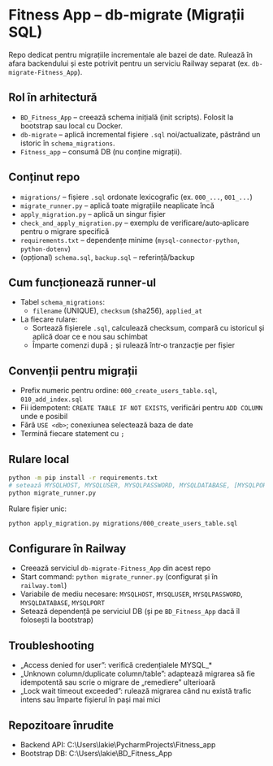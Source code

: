 ﻿# Fitness App – db-migrate (Migrații SQL)

Repo dedicat pentru migrațiile incrementale ale bazei de date. Rulează în afara backendului și este potrivit pentru un serviciu Railway separat (ex. `db-migrate-Fitness_App`).

## Rol în arhitectură
- `BD_Fitness_App` – creează schema inițială (init scripts). Folosit la bootstrap sau local cu Docker.
- `db-migrate` – aplică incremental fișiere `.sql` noi/actualizate, păstrând un istoric în `schema_migrations`.
- `Fitness_app` – consumă DB (nu conține migrații).

## Conținut repo
- `migrations/` – fișiere `.sql` ordonate lexicografic (ex. `000_...`, `001_...`)
- `migrate_runner.py` – aplică toate migrațiile neaplicate încă
- `apply_migration.py` – aplică un singur fișier
- `check_and_apply_migration.py` – exemplu de verificare/auto‑aplicare pentru o migrare specifică
- `requirements.txt` – dependențe minime (`mysql-connector-python`, `python-dotenv`)
- (opțional) `schema.sql`, `backup.sql` – referință/backup

## Cum funcționează runner‑ul
- Tabel `schema_migrations`:
  - `filename` (UNIQUE), `checksum` (sha256), `applied_at`
- La fiecare rulare:
  - Sortează fișierele `.sql`, calculează checksum, compară cu istoricul și aplică doar ce e nou sau schimbat
  - Împarte comenzi după `;` și rulează într‑o tranzacție per fișier

## Convenții pentru migrații
- Prefix numeric pentru ordine: `000_create_users_table.sql`, `010_add_index.sql`
- Fii idempotent: `CREATE TABLE IF NOT EXISTS`, verificări pentru `ADD COLUMN` unde e posibil
- Fără `USE <db>`; conexiunea selectează baza de date
- Termină fiecare statement cu `;`

## Rulare local
```bash
python -m pip install -r requirements.txt
# setează MYSQLHOST, MYSQLUSER, MYSQLPASSWORD, MYSQLDATABASE, [MYSQLPORT]
python migrate_runner.py
```

Rulare fișier unic:
```bash
python apply_migration.py migrations/000_create_users_table.sql
```

## Configurare în Railway
- Creează serviciul `db-migrate-Fitness_App` din acest repo
- Start command: `python migrate_runner.py` (configurat și în `railway.toml`)
- Variabile de mediu necesare: `MYSQLHOST`, `MYSQLUSER`, `MYSQLPASSWORD`, `MYSQLDATABASE`, `MYSQLPORT`
- Setează dependență pe serviciul DB (și pe `BD_Fitness_App` dacă îl folosești la bootstrap)

## Troubleshooting
- „Access denied for user”: verifică credențialele MYSQL_*
- „Unknown column/duplicate column/table”: adaptează migrarea să fie idempotentă sau scrie o migrare de „remediere” ulterioară
- „Lock wait timeout exceeded”: rulează migrarea când nu există trafic intens sau împarte fișierul în pași mai mici

## Repozitoare înrudite
- Backend API: C:\Users\lakie\PycharmProjects\Fitness_app
- Bootstrap DB: C:\Users\lakie\BD_Fitness_App
